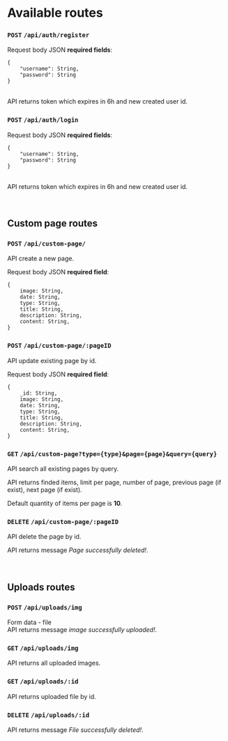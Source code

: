 # Available routes

### `POST` `/api/auth/register`

Request body JSON **required fields**:<br>

```
{
	"username": String,
	"password": String
}
```

<br>
API returns token which expires in 6h and new created user id.

### `POST` `/api/auth/login`

Request body JSON **required fields**:<br>

```
{
	"username": String,
	"password": String
}
```

<br>
API returns token which expires in 6h and new created user id.
<br>
<br>
<br>

## Custom page routes

### `POST` `/api/custom-page/`

API create a new page.

Request body JSON **required field**: <br>

```
{
    image: String,
    date: String,
    type: String,
    title: String,
    description: String,
    content: String,
}
```

### `POST` `/api/custom-page/:pageID`

API update existing page by id.

Request body JSON **required field**: <br>

```
{
    _id: String,
    image: String,
    date: String,
    type: String,
    title: String,
    description: String,
    content: String,
}
```

### `GET` `/api/custom-page?type={type}&page={page}&query={query}`

API search all existing pages by query.<br>

API returns finded items, limit per page, number of page, previous page (if exist), next page (if exist).<br>

Default quantity of items per page is **10**.

### `DELETE` `/api/custom-page/:pageID`

API delete the page by id.<br>

API returns message _Page successfully deleted!_.
<br>
<br>
<br>

## Uploads routes

### `POST` `/api/uploads/img`

Form data - file<br>
API returns message _image successfully uploaded!_.

### `GET` `/api/uploads/img`

API returns all uploaded images.

### `GET` `/api/uploads/:id`

API returns uploaded file by id.

### `DELETE` `/api/uploads/:id`

API returns message _File successfully deleted!_.
